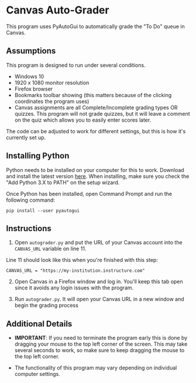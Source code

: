 # Canvas Auto-Grader
This program uses PyAutoGui to automatically grade the "To Do" queue in Canvas.

## Assumptions
This program is designed to run under several conditions.
* Windows 10
* 1920 x 1080 monitor resolution
* Firefox browser
* Bookmarks toolbar showing (this matters because of the clicking coordinates the program uses)
* Canvas assignments are all Complete/Incomplete grading types OR quizzes. This program will not grade quizzes, but it will leave a comment on the quiz which allows you to easily enter scores later.

The code can be adjusted to work for different settings, but this is how it's currently set up.

## Installing Python
Python needs to be installed on your computer for this to work. Download and install the latest version [here](https://www.python.org/downloads/). When installing, make sure you check the "Add Python 3.X to PATH" on the setup wizard.

Once Python has been installed, open Command Prompt and run the following command:

`pip install --user pyautogui`


## Instructions
1. Open `autograder.py` and put the URL of your Canvas account into the `CANVAS_URL` variable on line 11.

  Line 11 should look like this when you're finished with this step:

  ```CANVAS_URL = "https://my-institution.instructure.com"```

2.  Open Canvas in a Firefox window and log in. You'll keep this tab open since it avoids any login issues with the program.

3. Run `autograder.py`. It will open your Canvas URL in a new window and begin the grading process

## Additional Details
* **IMPORTANT**: If you need to terminate the program early this is done by dragging your mouse to the top left corner of the screen. This may take several seconds to work, so make sure to keep dragging the mouse to the top left corner.

* The functionality of this program may vary depending on individual computer settings.

##
